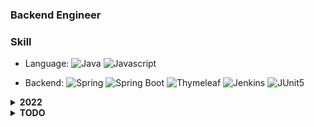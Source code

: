 ### Backend Engineer

###

### Skill

- Language: 
![Java](https://img.shields.io/badge/Java-%23ED8B00.svg?&style=flat&logo=java&logoColor=white)
![Javascript](https://img.shields.io/badge/Javascript%20-%23323330.svg?&style=flat&logo=Javascript&logoColor=%23F7DF1E)

- Backend: 
![Spring](https://img.shields.io/badge/Spring%20-%236DB33F.svg?&style=flat&logo=spring&logoColor=white)
![Spring Boot](https://img.shields.io/badge/SpringBoot%20-%236DB33F.svg?&style=flat&logo=springboot&logoColor=white)
![Thymeleaf](https://img.shields.io/badge/Thymeleaf-005F0F?&style=flat&logo=Thymeleaf&logoColor=white)
![Jenkins](https://img.shields.io/badge/Jenkins-D24939?&style=flat&logo=Jenkins&logoColor=white)
![JUnit5](https://img.shields.io/badge/JUnit5-25A162?&style=flat&logo=JUnit5&logoColor=white)


<details>
  <summary><strong>2022</strong></summary>

- Modern Java In Action
- 함께 자라기
- (인프런) 스프링 입문 - 코드로 배우는 스프링 부트, 웹 MVC, DB 접근 기술 
- (인프런) 스프링 핵심 원리 - 기본편
- (인프런) 모든 개발자를 위한 HTTP 웹 기본 지식 
- (인프런) 스프링 MVC 1편 - 백엔드 웹 개발 핵심 기술
- (인프런) 스프링 MVC 2편 - 백엔드 웹 개발 활용 기술
- (인프런) 스프링 DB 1편 - 데이터 접근 핵심 원리
- (인프런) 스프링 DB 2편 - 데이터 접근 활용 기술
	
</details>

<details>
  <summary><strong>TODO</strong></summary>

- (인프런) 자바 ORM 표준 JPA 프로그래밍 - 기본편
- (인프런) 실전! 스프링 부트와 JPA 활용1 - 웹 애플리케이션 개발
- (인프런) 실전! 스프링부트와 JPA 활용2 - API 개발과 성능 최적화
- (인프런) 실전! 스프링 데이터 JPA
- (인프런) 실전! Querydsl
- 도메인 주도 설계로 시작하는 마이크로서비스 개발
- Effective Java 3/E
- Clean Code
- 토비의 스프링 3.1
	
</details>

<!--
**hesongg/hesongg** is a ✨ _special_ ✨ repository because its `README.md` (this file) appears on your GitHub profile.

Here are some ideas to get you started:

- 🔭 I’m currently working on ...
- 🌱 I’m currently learning ...
- 👯 I’m looking to collaborate on ...
- 🤔 I’m looking for help with ...
- 💬 Ask me about ...
- 📫 How to reach me: ...
- 😄 Pronouns: ...
- ⚡ Fun fact: ...
-->
